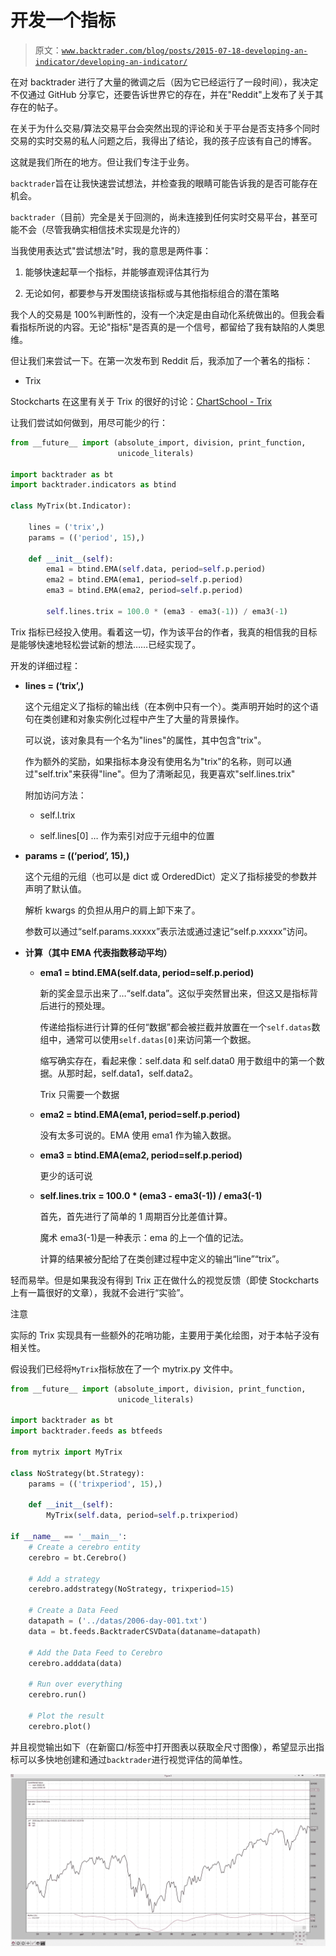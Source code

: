 # 开发一个指标

> 原文：[`www.backtrader.com/blog/posts/2015-07-18-developing-an-indicator/developing-an-indicator/`](https://www.backtrader.com/blog/posts/2015-07-18-developing-an-indicator/developing-an-indicator/)

在对 backtrader 进行了大量的微调之后（因为它已经运行了一段时间），我决定不仅通过 GitHub 分享它，还要告诉世界它的存在，并在"Reddit"上发布了关于其存在的帖子。

在关于为什么交易/算法交易平台会突然出现的评论和关于平台是否支持多个同时交易的实时交易的私人问题之后，我得出了结论，我的孩子应该有自己的博客。

这就是我们所在的地方。但让我们专注于业务。

`backtrader`旨在让我快速尝试想法，并检查我的眼睛可能告诉我的是否可能存在机会。

`backtrader`（目前）完全是关于回测的，尚未连接到任何实时交易平台，甚至可能不会（尽管我确实相信技术实现是允许的）

当我使用表达式"尝试想法"时，我的意思是两件事：

1.  能够快速起草一个指标，并能够直观评估其行为

1.  无论如何，都要参与开发围绕该指标或与其他指标组合的潜在策略

我个人的交易是 100%判断性的，没有一个决定是由自动化系统做出的。但我会看看指标所说的内容。无论"指标"是否真的是一个信号，都留给了我有缺陷的人类思维。

但让我们来尝试一下。在第一次发布到 Reddit 后，我添加了一个著名的指标：

+   Trix

Stockcharts 在这里有关于 Trix 的很好的讨论：[ChartSchool - Trix](http://stockcharts.com/school/doku.php?id=chart_school:technical_indicators:trix)

让我们尝试如何做到，用尽可能少的行：

```py
from __future__ import (absolute_import, division, print_function,
                        unicode_literals)

import backtrader as bt
import backtrader.indicators as btind

class MyTrix(bt.Indicator):

    lines = ('trix',)
    params = (('period', 15),)

    def __init__(self):
        ema1 = btind.EMA(self.data, period=self.p.period)
        ema2 = btind.EMA(ema1, period=self.p.period)
        ema3 = btind.EMA(ema2, period=self.p.period)

        self.lines.trix = 100.0 * (ema3 - ema3(-1)) / ema3(-1)
```

Trix 指标已经投入使用。看着这一切，作为该平台的作者，我真的相信我的目标是能够快速地轻松尝试新的想法……已经实现了。

开发的详细过程：

+   **lines = (‘trix’,)**

    这个元组定义了指标的输出线（在本例中只有一个）。类声明开始时的这个语句在类创建和对象实例化过程中产生了大量的背景操作。

    可以说，该对象具有一个名为"lines"的属性，其中包含"trix"。

    作为额外的奖励，如果指标本身没有使用名为"trix"的名称，则可以通过"self.trix"来获得"line"。但为了清晰起见，我更喜欢"self.lines.trix"

    附加访问方法：

    +   self.l.trix

    +   self.lines[0] … 作为索引对应于元组中的位置

+   **params = ((‘period’, 15),)**

    这个元组的元组（也可以是 dict 或 OrderedDict）定义了指标接受的参数并声明了默认值。

    解析 kwargs 的负担从用户的肩上卸下来了。

    参数可以通过“self.params.xxxxx”表示法或通过速记“self.p.xxxxx”访问。

+   **计算（其中 EMA 代表指数移动平均）**

    +   **ema1 = btind.EMA(self.data, period=self.p.period)**

        新的奖金显示出来了…“self.data”。这似乎突然冒出来，但这又是指标背后进行的预处理。

        传递给指标进行计算的任何“数据”都会被拦截并放置在一个`self.datas`数组中，通常可以使用`self.datas[0]`来访问第一个数据。

        缩写确实存在，看起来像：self.data 和 self.data0 用于数组中的第一个数据。从那时起，self.data1，self.data2。

        Trix 只需要一个数据

    +   **ema2 = btind.EMA(ema1, period=self.p.period)**

        没有太多可说的。EMA 使用 ema1 作为输入数据。

    +   **ema3 = btind.EMA(ema2, period=self.p.period)**

        更少的话可说

    +   **self.lines.trix = 100.0 * (ema3 - ema3(-1)) / ema3(-1)**

        首先，首先进行了简单的 1 周期百分比差值计算。

        魔术 ema3(-1)是一种表示：ema 的上一个值的记法。

        计算的结果被分配给了在类创建过程中定义的输出“line”“trix”。

轻而易举。但是如果我没有得到 Trix 正在做什么的视觉反馈（即使 Stockcharts 上有一篇很好的文章），我就不会进行“实验”。

注意

实际的 Trix 实现具有一些额外的花哨功能，主要用于美化绘图，对于本帖子没有相关性。

假设我们已经将`MyTrix`指标放在了一个 mytrix.py 文件中。

```py
from __future__ import (absolute_import, division, print_function,
                        unicode_literals)

import backtrader as bt
import backtrader.feeds as btfeeds

from mytrix import MyTrix

class NoStrategy(bt.Strategy):
    params = (('trixperiod', 15),)

    def __init__(self):
        MyTrix(self.data, period=self.p.trixperiod)

if __name__ == '__main__':
    # Create a cerebro entity
    cerebro = bt.Cerebro()

    # Add a strategy
    cerebro.addstrategy(NoStrategy, trixperiod=15)

    # Create a Data Feed
    datapath = ('../datas/2006-day-001.txt')
    data = bt.feeds.BacktraderCSVData(dataname=datapath)

    # Add the Data Feed to Cerebro
    cerebro.adddata(data)

    # Run over everything
    cerebro.run()

    # Plot the result
    cerebro.plot()
```

并且视觉输出如下（在新窗口/标签中打开图表以获取全尺寸图像），希望显示出指标可以多快地创建和通过`backtrader`进行视觉评估的简单性。

![image](img/e5e5453fa22990a6e31f575b2359589d.png)
